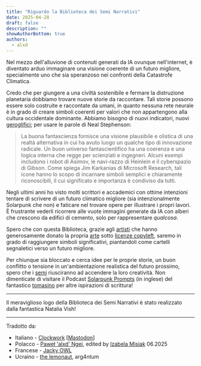 ```yaml
---
title: "Riguardo la Biblioteca dei Semi Narrativi"
date: 2025-04-28
draft: false
description: ""
showAuthorBottom: true
authors:
  - alxd
---
```


Nel mezzo dell'alluvione di contenuti generati da IA ovunque nell'internet, è diventato arduo immaginare una visione coerente di un futuro migliore, specialmente uno che sia speranzoso nei confronti della Catastrofe Climatica.

Credo che per giungere a una civiltà sostenibile e fermare la distruzione planetaria dobbiamo trovare nuove storie da raccontare. Tali storie possono essere solo costruite e raccontate da umani, in quanto nessuna rete neurale è in grado di creare simboli coerenti per valori che non appartengono alla cultura occidentale dominante. Abbiamo bisogno di nuovi indicatori, nuovi [geroglifici](https://web.archive.org/web/20120410060017/http://www.worldpolicy.org/journal/fall2011/innovation-starvation); per usare le parole di Neal Stephenson:

> La buona fantascienza fornisce una visione plausibile e olistica di una realtà alternativa in cui ha avuto luogo un qualche tipo di innovazione radicale. Un buon universo fantascientifico ha una coerenza e una logica interna che regge per scienziati e ingegneri. Alcuni esempi includono i robot di Asimov, le navi-razzo di Heinlein e il cyberspazio di Gibson. Come spiega Jim Karkanias di Microsoft Research, tali icone hanno lo scopo di incarnare simboli semplici e chiaramente riconoscibili, il cui significato e importanza è condiviso da tutti.

Negli ultimi anni ho visto molti scrittori e accademici con ottime intenzioni tentare di scrivere di un futuro climatico migliore (sia intenzionalmente Solarpunk che non) e faticare nel trovare opere per illustrare i propri lavori. È frustrante vederli ricorrere alle vuote immagini generate da IA con alberi che crescono da edifici di cemento, solo per rappresentare _qualcosa_.

Spero che con questa Biblioteca, grazie agli [artisti](/it/authors/) che hanno generosamente donato la propria [arte](/it/art/) sotto [licenze copyleft](/it/pages/which-art-can-i-use/), saremo in grado di raggiungere simboli significativi, piantandoli come cartelli segnaletici verso un futuro migliore.

Per chiunque sia bloccato e cerca idee per le proprie storie, un buon conflitto o tensione in un'ambientazione realistica del futuro prossimo, spero che i [semi](/it/seeds/) riusciranno ad accendere la loro creatività. Non dimenticate di visitare il Podcast [Solarpunk Prompts](https://podcast.tomasino.org/@SolarpunkPrompts) (in inglese) del fantastico [tomasino](https://tomasino.org/) per altre ispirazioni di scrittura!

---

Il meraviglioso logo della Biblioteca dei Semi Narrativi è stato realizzato dalla fantastica Natalia Vish!

---

Tradotto da:

- Italiano - [Clockwork](https://clockwooork.github.io/) [[Mastodon](https://sociale.network/@clockwooork)]
- Polacco - [Paweł 'alxd' Ngei](/it/authors/alxd), edited by [Izabela Misiak](https://mastodon.social/@izabelamisiak) 06.2025
- Francese - [Jacky OWL](/it/authors/jackyowl)
- Ucraino - [the lemonaut](/it/authors/thelemonaut), arg4ntum
